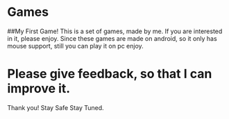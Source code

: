 # Games

##My First Game!
This is a set of games, made by me. If you are interested in it, please enjoy.
Since these games are made on android, so it only has mouse support, still you can play it on pc enjoy.

# Please give feedback, so that I can improve it.

Thank you! Stay Safe Stay Tuned. 
